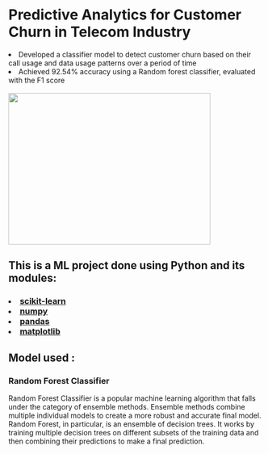 <h1>Predictive Analytics for Customer Churn in Telecom Industry</h1>
<li>Developed a classifier model to detect customer churn based on their call usage and data usage patterns over a period of time</li>
<li>Achieved 92.54% accuracy using a Random forest classifier, evaluated with the F1 score </li><br>
<img src="https://github.com/Avinash300802/Major_project_SkillVertex_CustomerChurn_Prediction/blob/main/churn.png" width="400" height="300">


<h2>This is a ML project done using Python and its modules:</h2><h3>
  
  <li><a href="https://scikit-learn.org/">scikit-learn<a></li>
  <li><a href ="https://numpy.org/doc/stable/user/whatisnumpy.html">numpy</a></li>
  <li><a href="https://pandas.pydata.org/docs/getting_started/overview.html#:~:text=pandas%20is%20a%20Python%20package,world%20data%20analysis%20in%20Python.">pandas</a></li>
    <li><a href ="https://matplotlib.org/">matplotlib</a></li></h3>

<h2>Model used : </h2><h3>Random Forest Classifier</h3>
<p>Random Forest Classifier is a popular machine learning algorithm that falls under the category of ensemble methods. Ensemble methods combine multiple individual models to create a more robust and accurate final model. Random Forest, in particular, is an ensemble of decision trees. It works by training multiple decision trees on different subsets of the training data and then combining their predictions to make a final prediction.</p>
